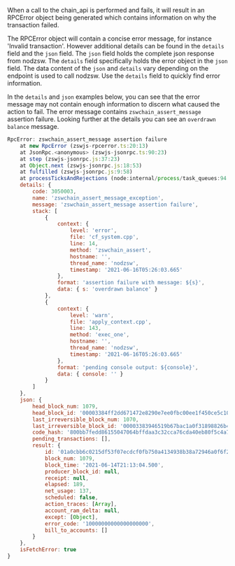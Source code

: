 When a call to the chain_api is performed and fails, it will result in an RPCError object being generated which contains information on why the transaction failed.

The RPCError object will contain a concise error message, for instance 'Invalid transaction'. However additional details can be found in the `details` field and the `json` field. The `json` field holds the complete json response from nodzsw. The `details` field specifically holds the error object in the `json` field. The data content of the `json` and `details` vary depending on the endpoint is used to call nodzsw. Use the `details` field to quickly find error information.

In the `details` and `json` examples below, you can see that the error message may not contain enough information to discern what caused the action to fail. The error message contains `zswchain_assert_message` assertion failure. Looking further at the details you can see an `overdrawn balance` message.
```javascript
RpcError: zswchain_assert_message assertion failure
    at new RpcError (zswjs-rpcerror.ts:20:13)
    at JsonRpc.<anonymous> (zswjs-jsonrpc.ts:90:23)
    at step (zswjs-jsonrpc.js:37:23)
    at Object.next (zswjs-jsonrpc.js:18:53)
    at fulfilled (zswjs-jsonrpc.js:9:58)
    at processTicksAndRejections (node:internal/process/task_queues:94:5) {
    details: {
        code: 3050003,
        name: 'zswchain_assert_message_exception',
        message: 'zswchain_assert_message assertion failure',
        stack: [
            {
                context: {
                    level: 'error',
                    file: 'cf_system.cpp',
                    line: 14,
                    method: 'zswchain_assert',
                    hostname: '',
                    thread_name: 'nodzsw',
                    timestamp: '2021-06-16T05:26:03.665'
                },
                format: 'assertion failure with message: ${s}',
                data: { s: 'overdrawn balance' }
            },
            {
                context: {
                    level: 'warn',
                    file: 'apply_context.cpp',
                    line: 143,
                    method: 'exec_one',
                    hostname: '',
                    thread_name: 'nodzsw',
                    timestamp: '2021-06-16T05:26:03.665'
                },
                format: 'pending console output: ${console}',
                data: { console: '' }
            }
        ]
    },
    json: {
        head_block_num: 1079,
        head_block_id: '00003384ff2dd671472e8290e7ee0fbc00ee1f450ce5c10de0a9c245ab5b5b22',
        last_irreversible_block_num: 1070,
        last_irreversible_block_id: '00003383946519b67bac1a0f31898826b472d81fd40b7fccb49a2f486bd292d1',
        code_hash: '800bb7fedd86155047064bffdaa3c32cca76cda40eb80f5c4a7676c7f57da579',
        pending_transactions: [],
        result: {
            id: '01a0cbb6c0215df53f07ecdcf0fb750a4134938b38a72946a0f6f25cf3f43bcb',
            block_num: 1079,
            block_time: '2021-06-14T21:13:04.500',
            producer_block_id: null,
            receipt: null,
            elapsed: 189,
            net_usage: 137,
            scheduled: false,
            action_traces: [Array],
            account_ram_delta: null,
            except: [Object],
            error_code: '10000000000000000000',
            bill_to_accounts: []
        }
    },
    isFetchError: true
}
```
